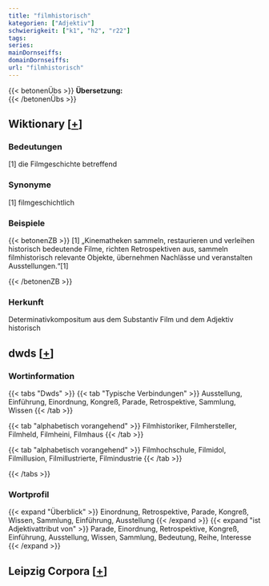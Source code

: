 ```yaml
---
title: "filmhistorisch"
kategorien: ["Adjektiv"]
schwierigkeit: ["k1", "h2", "r22"]
tags:
series:
mainDornseiffs:
domainDornseiffs:
url: "filmhistorisch"
---
```


{{< betonenÜbs >}}
**Übersetzung:**  
{{< /betonenÜbs >}}

## Wiktionary [[+](https://de.wiktionary.org/wiki/filmhistorisch)]

### Bedeutungen
[1] die Filmgeschichte betreffend  

### Synonyme
[1] filmgeschichtlich  

### Beispiele
{{< betonenZB >}}
[1] „Kinematheken sammeln, restaurieren und verleihen historisch bedeutende Filme, richten Retrospektiven aus, sammeln filmhistorisch relevante Objekte, übernehmen Nachlässe und veranstalten Ausstellungen.“[1]  

{{< /betonenZB >}}
### Herkunft
Determinativkompositum aus dem Substantiv Film und dem Adjektiv historisch  



## dwds [[+](https://www.dwds.de/wb/filmhistorisch)]

### Wortinformation
{{< tabs "Dwds" >}}
{{< tab "Typische Verbindungen" >}}
Ausstellung, Einführung, Einordnung, Kongreß, Parade, Retrospektive, Sammlung, Wissen
{{< /tab >}}

{{< tab "alphabetisch vorangehend" >}}
Filmhistoriker, Filmhersteller, Filmheld, Filmheini, Filmhaus
{{< /tab >}}

{{< tab "alphabetisch vorangehend" >}}
Filmhochschule, Filmidol, Filmillusion, Filmillustrierte, Filmindustrie
{{< /tab >}}

{{< /tabs >}}

### Wortprofil
{{< expand "Überblick" >}} Einordnung, Retrospektive, Parade, Kongreß, Wissen, Sammlung, Einführung, Ausstellung {{< /expand >}}
{{< expand "ist Adjektivattribut von" >}} Parade, Einordnung, Retrospektive, Kongreß, Einführung, Ausstellung, Wissen, Sammlung, Bedeutung, Reihe, Interesse {{< /expand >}}

## Leipzig Corpora [[+](https://corpora.uni-leipzig.de/en/res?word=filmhistorisch&corpusId=deu_newscrawl-public_2018)]

